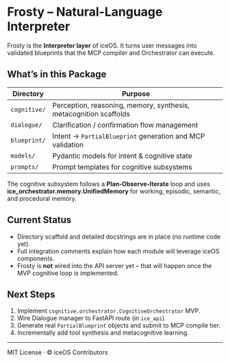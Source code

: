 # Frosty – Natural-Language Interpreter

Frosty is the **Interpreter layer** of iceOS.  It turns user messages into validated blueprints that the MCP compiler and Orchestrator can execute.

## What’s in this Package
| Directory | Purpose |
|-----------|---------|
| `cognitive/` | Perception, reasoning, memory, synthesis, metacognition scaffolds |
| `dialogue/`  | Clarification / confirmation flow management |
| `blueprint/` | Intent → `PartialBlueprint` generation and MCP validation |
| `models/`    | Pydantic models for intent & cognitive state |
| `prompts/`   | Prompt templates for cognitive subsystems |

The cognitive subsystem follows a **Plan-Observe-Iterate** loop and uses **ice_orchestrator.memory.UnifiedMemory** for working, episodic, semantic, and procedural memory.

## Current Status
* Directory scaffold and detailed docstrings are in place (no runtime code yet).
* Full integration comments explain how each module will leverage iceOS components.
* Frosty is **not** wired into the API server yet – that will happen once the MVP cognitive loop is implemented.

## Next Steps
1. Implement `cognitive.orchestrator.CognitiveOrchestrator` MVP.
2. Wire Dialogue manager to FastAPI route (in `ice_api`).
3. Generate real `PartialBlueprint` objects and submit to MCP compile tier.
4. Incrementally add tool synthesis and metacognitive learning.

---
MIT License · © iceOS Contributors 